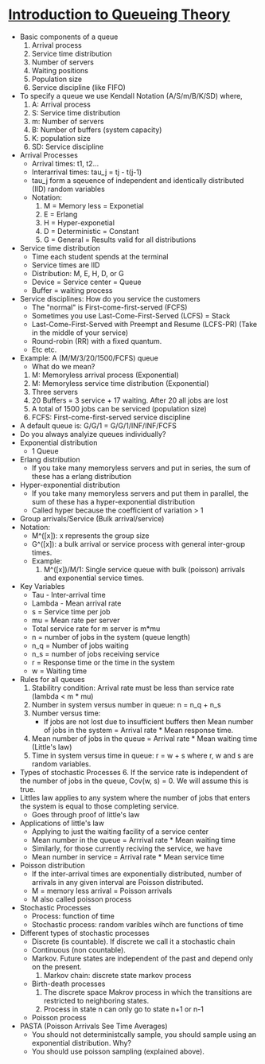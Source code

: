 # [Introduction to Queueing Theory](https://www.cse.wustl.edu/~jain/cse567-17/k_30iqt.htm)
* Basic components of a queue
	1. Arrival process
	2. Service time distribution
	3. Number of servers
	4. Waiting positions
	5. Population size
	6. Service discipline (like FIFO)
* To specify a queue we use Kendall Notation (A/S/m/B/K/SD) where,
	1. A: Arrival process
	2. S: Service time distribution
	3. m: Number of servers
	4. B: Number of buffers (system capacity)
	5. K: population size
	6. SD: Service discipline
* Arrival Processes
	- Arrival times: t1, t2...
	- Interarrival times: tau\_j = tj - t(j-1)
	- tau\_j form a sqeuence of independent and identically distributed (IID) random variables
	- Notation:
		1. M = Memory less = Exponetial
		2. E = Erlang
		3. H = Hyper-exponetial
		4. D = Deterministic = Constant
		5. G = General = Results valid for all distributions
* Service time distribution
	- Time each student spends at the terminal
	- Service times are IID
	- Distribution: M, E, H, D, or G
	- Device = Service center = Queue
	- Buffer = waiting process
* Service disciplines: How do you service the customers
	- The "normal" is First-come-first-served (FCFS)
	- Sometimes you use Last-Come-First-Served (LCFS) = Stack
	- Last-Come-First-Served with Preempt and Resume (LCFS-PR) (Take in the middle of your service)
	- Round-robin (RR) with a fixed quantum.
	- Etc etc.
* Example: A (M/M/3/20/1500/FCFS) queue
	- What do we mean?
	1. M: Memoryless arrival process (Exponential)
	2. M: Memoryless service time distribution (Exponential)
	3. Three servers
	4. 20 Buffers = 3 service + 17 waiting. After 20 all jobs are lost
	5. A total of 1500 jobs can be serviced (population size)
	6. FCFS: First-come-first-served service discipline
* A default queue is: G/G/1 = G/G/1/INF/INF/FCFS
* Do you always analyize queues individually?
* Exponential distribution
	- 1 Queue
* Erlang distribution
	- If you take many memoryless servers and put in series, the sum of these has a erlang distribution
* Hyper-exponential distribution
	- If you take many memoryless servers and put them in parallel, the sum of these has a hyper-exponential distribution
	- Called hyper because the coefficient of variation > 1
* Group arrivals/Service (Bulk arrival/service)
* Notation:
	- M^([x]): x represents the group size
	- G^([x]): a bulk arrival or service process with general inter-group times.
	- Example:
		1. M^([x])/M/1: Single service queue with bulk (poisson) arrivals and exponential service times.
* Key Variables
	- Tau - Inter-arrival time
	- Lambda - Mean arrival rate
	- s = Service time per job
	- mu = Mean rate per server
	- Total service rate for m server is m*mu
	- n = number of jobs in the system (queue length)
	- n_q = Number of jobs waiting
	- n_s = number of jobs receiving service
	- r = Response time or the time in the system
	- w = Waiting time
* Rules for all queues
	1. Stabilitry condition: Arrival rate must be less than service rate (lambda < m * mu)
	2. Number in system versus number in queue: n = n_q + n_s
	3. Number versus time: 
		- If jobs are not lost due to insufficient buffers then Mean number of jobs in the system = Arrival rate * Mean response time. 
	4. Mean number of jobs in the queue = Arrival rate * Mean waiting time (Little's law)
	5. Time in system versus time in queue: r = w + s where r, w and s are random variables.
* Types of stochastic Processes
	6. If the service rate is independent of the number of jobs in the queue, Cov(w, s) = 0. We will assume this is true.
* Littles law applies to any system where the number of jobs that enters the system is equal to those completing service.
	- Goes through proof of little's law
* Applications of little's law
	- Applying to just the waiting facility of a service center
	- Mean number in the queue = Arrrival rate * Mean waiting time
	- Similarly, for those currently reciving the service, we have
	- Mean number in service = Arrival rate * Mean service time
* Poisson distribution
	- If the inter-arrival times are exponentially distributed, number of arrivals in any given interval are Poisson distributed.
	- M = memory less arrival = Poisson arrivals
	- M also called poisson process
* Stochastic Processes
	- Process: function of time
	- Stochastic process: random varibles wihch are functions of time
* Different types of stochastic processes
	- Discrete (is countable). If discrete we call it a stochastic chain
	- Continuous (non countable).
	- Markov. Future states are independent of the past and depend only on the present.
		1. Markov chain: discrete state markov process
	- Birth-death processes
		1. The discrete space Makrov process in which the transitions are restricted to neighboring states.
		2. Process in state n can only go to state n+1 or n-1
	- Poisson process
* PASTA (Poisson Arrivals See Time Averages)
	- You should not deterministcally sample, you should sample using an exponential distribution. Why?
	- You should use poisson sampling (explained above).
